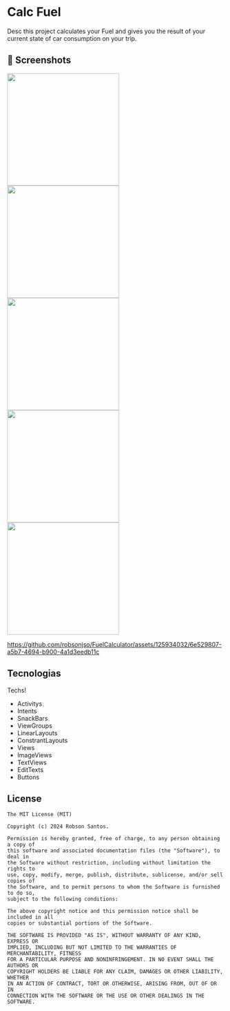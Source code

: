 # Calc Fuel
Desc
this project calculates your Fuel and gives you the result of your current state of car consumption on your trip.


## :camera_flash: Screenshots
<!-- You can add more screenshots here if you like -->
<img src="https://github.com/robsonjso/FuelCalculator/assets/125934032/c6bdf211-4b71-447b-a8b3-01385aab15e8" width= 260 />
<img src="https://github.com/robsonjso/FuelCalculator/assets/125934032/a5f60b7f-2db8-4694-b629-0e7839432dba" width= 260 />
<img src="https://github.com/robsonjso/FuelCalculator/assets/125934032/d17ea788-d037-493b-8467-d95f10aa98eb" width= 260 />
<img src="https://github.com/robsonjso/FuelCalculator/assets/125934032/327d9e3f-fb28-41ee-bc76-45e108cd500e" width= 260 />
<img src="https://github.com/robsonjso/FuelCalculator/assets/125934032/42a16b39-76ff-4c30-a2a1-0c76c4ca5fb9" width= 260 />



https://github.com/robsonjso/FuelCalculator/assets/125934032/6e529807-a5b7-4694-b900-4a1d3eedb11c




## Tecnologias
Techs!
- Activitys
- Intents
- SnackBars
- ViewGroups
- LinearLayouts
- ConstrantLayouts
- Views
- ImageViews
- TextViews
- EditTexts
- Buttons
  



## License
```
The MIT License (MIT)

Copyright (c) 2024 Robson Santos.

Permission is hereby granted, free of charge, to any person obtaining a copy of
this software and associated documentation files (the "Software"), to deal in
the Software without restriction, including without limitation the rights to
use, copy, modify, merge, publish, distribute, sublicense, and/or sell copies of
the Software, and to permit persons to whom the Software is furnished to do so,
subject to the following conditions:

The above copyright notice and this permission notice shall be included in all
copies or substantial portions of the Software.

THE SOFTWARE IS PROVIDED "AS IS", WITHOUT WARRANTY OF ANY KIND, EXPRESS OR
IMPLIED, INCLUDING BUT NOT LIMITED TO THE WARRANTIES OF MERCHANTABILITY, FITNESS
FOR A PARTICULAR PURPOSE AND NONINFRINGEMENT. IN NO EVENT SHALL THE AUTHORS OR
COPYRIGHT HOLDERS BE LIABLE FOR ANY CLAIM, DAMAGES OR OTHER LIABILITY, WHETHER
IN AN ACTION OF CONTRACT, TORT OR OTHERWISE, ARISING FROM, OUT OF OR IN
CONNECTION WITH THE SOFTWARE OR THE USE OR OTHER DEALINGS IN THE SOFTWARE.
```
